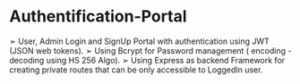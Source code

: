 # Authentification-Portal
➢ User, Admin Login and SignUp Portal with authentication using JWT (JSON web tokens).
➢ Using Bcrypt for Password management ( encoding - decoding using HS 256 Algo).
➢ Using Express as backend Framework for creating private routes that can be only accessible to LoggedIn user.

